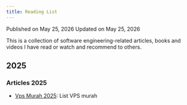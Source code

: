 ```yaml
---
title: Reading List
---
```


Published on May 25, 2026
Updated on May 25, 2026

This is a collection of software engineering-related articles, books and videos I have read or watch and recommend to others.

## 2025

### Articles 2025

- [Vps Murah 2025](https://www.puxxbu.my.id): List VPS murah

